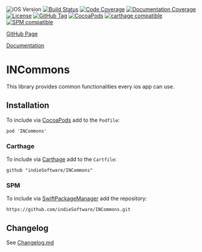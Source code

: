 ![iOS Version](https://img.shields.io/badge/iOS-13.0+-brightgreen) [![Build Status](https://travis-ci.com/indieSoftware/INCommons.svg?branch=master)](https://travis-ci.com/indieSoftware/INCommons)
[![Code Coverage](https://codecov.io/gh/indieSoftware/INCommons/branch/master/graph/badge.svg)](https://codecov.io/gh/indieSoftware/INCommons)
[![Documentation Coverage](https://indiesoftware.github.io/INCommons/badge.svg)](https://indiesoftware.github.io/INCommons)
[![License](https://img.shields.io/github/license/indieSoftware/INCommons)](https://github.com/indieSoftware/INCommons/blob/master/LICENSE)
[![GitHub Tag](https://img.shields.io/github/v/tag/indieSoftware/INCommons?label=version)](https://github.com/indieSoftware/INCommons)
[![CocoaPods](https://img.shields.io/cocoapods/v/INCommons.svg)](https://cocoapods.org/pods/INCommons)
[![carthage compatible](https://img.shields.io/badge/carthage-compatible-success.svg)](https://github.com/Carthage/Carthage)
[![SPM compatible](https://img.shields.io/badge/SPM-compatible-success.svg)](https://github.com/apple/swift-package-manager)

[GitHub Page](https://github.com/indieSoftware/INCommons)

[Documentation](https://indiesoftware.github.io/INCommons)

# INCommons

This library provides common functionalities every ios app can use.

## Installation

To include via [CocoaPods](https://cocoapods.org) add to the `Podfile`:

```
pod 'INCommons'
```

### Carthage

To include via [Carthage](https://github.com/Carthage/Carthage) add to the `Cartfile`:

```
github "indieSoftware/INCommons"
```

### SPM

To include via [SwiftPackageManager](https://swift.org/package-manager) add the repository:

```
https://github.com/indieSoftware/INCommons.git
```

## Changelog

See [Changelog.md](Changelog.md) 
